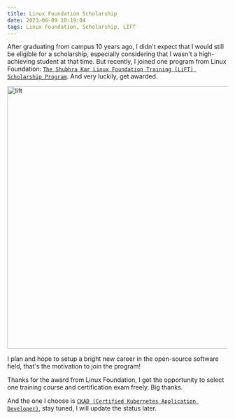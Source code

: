 ```yaml
---
title: Linux Foundation Scholarship
date: 2023-06-09 10:19:04
tags: Linux Foundation, Scholarship, LIFT
---
```


After graduating from campus 10 years ago, I didn't expect that I would still be eligible for a scholarship, especially considering that I wasn't a high-achieving student at that time. But recently, I joined one program from Linux Foundation: [`The Shubhra Kar Linux Foundation Training (LiFT) Scholarship Program`](https://www.linuxfoundation.org/about/lift-scholarships). And very luckily, get awarded. 

<img src="/images/lift-scholarship.png" title="lift" width="800px" height="600px">

I plan and hope to setup a bright new career in the open-source software field, that's the motivation to join the program! 

Thanks for the award from Linux Foundation, I got the opportunity to select one training course and certification exam freely. Big thanks. 

And the one I choose is [`CKAD (Certified Kubernetes Application Developer)`](https://training.linuxfoundation.org/certification/certified-kubernetes-application-developer-ckad/), stay tuned, I will update the status later. 